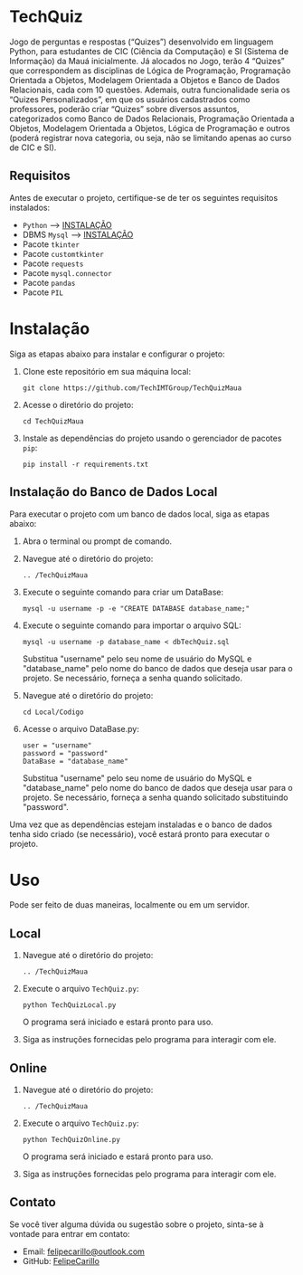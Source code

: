 # TechQuiz
Jogo de perguntas e respostas (“Quizes”) desenvolvido em linguagem Python, para estudantes de CIC (Ciência da Computação) e SI (Sistema de Informação) da Mauá inicialmente.
Já alocados no Jogo, terão 4 “Quizes” que correspondem as disciplinas de Lógica de Programação, Programação Orientada a Objetos, Modelagem Orientada a Objetos e Banco de Dados Relacionais, cada com 10 questões.
Ademais, outra funcionalidade seria os “Quizes Personalizados”, em que os usuários cadastrados como professores, poderão criar “Quizes” sobre diversos assuntos, categorizados como Banco de Dados Relacionais, Programação Orientada a Objetos, Modelagem Orientada a Objetos, Lógica de Programação e outros (poderá registrar nova categoria, ou seja, não se limitando apenas ao curso de CIC e SI). 
## Requisitos
Antes de executar o projeto, certifique-se de ter os seguintes requisitos instalados:
- `Python` --> [INSTALAÇÃO](https://python.org.br/instalacao-windows/)
- DBMS `Mysql` --> [INSTALAÇÃO](https://www.alura.com.br/artigos/mysql-do-download-e-instalacao-ate-sua-primeira-tabela)
- Pacote `tkinter`
- Pacote `customtkinter`
- Pacote `requests`
- Pacote `mysql.connector`
- Pacote `pandas`
- Pacote `PIL`

# Instalação

Siga as etapas abaixo para instalar e configurar o projeto:
1. Clone este repositório em sua máquina local:
   
   ```shell
   git clone https://github.com/TechIMTGroup/TechQuizMaua
   ```
2. Acesse o diretório do projeto:
   
   ```shell
   cd TechQuizMaua
   ```
3. Instale as dependências do projeto usando o gerenciador de pacotes `pip`:
   
   ```shell
   pip install -r requirements.txt
   ```

## Instalação do Banco de Dados Local

Para executar o projeto com um banco de dados local, siga as etapas abaixo:

1. Abra o terminal ou prompt de comando.

2. Navegue até o diretório do projeto:

    ```shell
    .. /TechQuizMaua
    ```
3. Execute o seguinte comando para criar um DataBase:
    
    ```shell
    mysql -u username -p -e "CREATE DATABASE database_name;"
    ```
5. Execute o seguinte comando para importar o arquivo SQL:

    ```shell
    mysql -u username -p database_name < dbTechQuiz.sql
    ```
    Substitua "username" pelo seu nome de usuário do MySQL e "database_name" pelo nome do banco de dados que deseja usar       para o projeto.
    Se necessário, forneça a senha quando solicitado.

4. Navegue até o diretório do projeto:

    ```shell
    cd Local/Codigo
    ```
5. Acesse o arquivo DataBase.py: 

    ```shell
    user = "username"
    password = "password"
    DataBase = "database_name"
    ```
   Substitua "username" pelo seu nome de usuário do MySQL e "database_name" pelo nome do banco de dados que deseja usar        para o projeto.
   Se necessário, forneça a senha quando solicitado substituindo "password".


Uma vez que as dependências estejam instaladas e o banco de dados tenha sido criado (se necessário), você estará pronto para executar o projeto.

# Uso
Pode ser feito de duas maneiras, localmente ou em um servidor.
   ## Local

   1. Navegue até o diretório do projeto:

       ```shell
       .. /TechQuizMaua
       ```
   2. Execute o arquivo `TechQuiz.py`:

      ```shell
      python TechQuizLocal.py
      ```
      O programa será iniciado e estará pronto para uso.

   3. Siga as instruções fornecidas pelo programa para interagir com ele.

   ## Online 

   1. Navegue até o diretório do projeto:

       ```shell
       .. /TechQuizMaua
       ```
   2. Execute o arquivo `TechQuiz.py`:

      ```shell
      python TechQuizOnline.py
      ```
      O programa será iniciado e estará pronto para uso.

   3. Siga as instruções fornecidas pelo programa para interagir com ele.

## Contato
  
Se você tiver alguma dúvida ou sugestão sobre o projeto, sinta-se à vontade para entrar em contato:
- Email: felipecarillo@outlook.com
- GitHub: [FelipeCarillo](https://github.com/FelipeCarillo)

